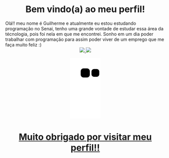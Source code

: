 <h1 align="center"> Bem vindo(a) ao meu perfil!</h1> 
<a text-align= "center"> Olá!! meu nome é Guilherme e atualmente eu estou estudando programação no Senai, tenho uma grande vontade de estudar essa área da técnologia, pois foi nela em que me encontrei. Sonho em um dia poder trabalhar com programação para assim poder viver de um emprego que me faça muito feliz :)
</a>
<div align="center">
  <a href="https://github.com/rafaballerini">
  <img height="180em" src="https://github-readme-stats.vercel.app/api?username=guiqsassi&show_icons=true&theme=dracula&include_all_commits=true&count_private=true"/>
  <img height="180em" src="https://github-readme-stats.vercel.app/api/top-langs/?username=guiqsassi&layout=compact&langs_count=7&theme=dracula"/>


  
  

  ![Snake animation](https://github.com/rafaballerini/rafaballerini/blob/output/github-contribution-grid-snake.svg)
    </div>
  <h1 align="center"> Muito obrigado por visitar meu perfil!! </h1>
